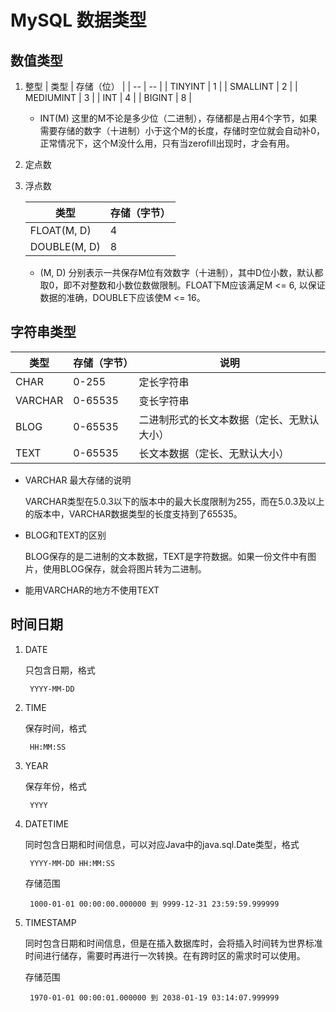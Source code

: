 # MySQL 数据类型

## 数值类型

1. 整型
    | 类型 | 存储（位） |
    | -- | -- |
    | TINYINT | 1 |
    | SMALLINT | 2 |
    | MEDIUMINT | 3 |
    | INT | 4 |
    | BIGINT | 8 |

    - INT(M) 这里的M不论是多少位（二进制），存储都是占用4个字节，如果需要存储的数字（十进制）小于这个M的长度，存储时空位就会自动补0，正常情况下，这个M没什么用，只有当zerofill出现时，才会有用。

2. 定点数

3. 浮点数

    | 类型 | 存储（字节） |
    | -- | -- |
    | FLOAT(M, D) | 4 |
    | DOUBLE(M, D) | 8 |

    - (M, D) 分别表示一共保存M位有效数字（十进制），其中D位小数，默认都取0，即不对整数和小数位数做限制。FLOAT下M应该满足M <= 6, 以保证数据的准确，DOUBLE下应该使M <= 16。

## 字符串类型

| 类型 | 存储（字节） | 说明 |
| -- | -- | -- |
| CHAR | 0-255 | 定长字符串 |
| VARCHAR | 0-65535 | 变长字符串 |
| BLOG | 0-65535 | 二进制形式的长文本数据（定长、无默认大小） |
| TEXT | 0-65535 | 长文本数据（定长、无默认大小） |

- VARCHAR 最大存储的说明

    VARCHAR类型在5.0.3以下的版本中的最大长度限制为255，而在5.0.3及以上的版本中，VARCHAR数据类型的长度支持到了65535。

- BLOG和TEXT的区别

    BLOG保存的是二进制的文本数据，TEXT是字符数据。如果一份文件中有图片，使用BLOG保存，就会将图片转为二进制。

- 能用VARCHAR的地方不使用TEXT

## 时间日期

1. DATE

    只包含日期，格式

        YYYY-MM-DD

1. TIME

    保存时间，格式

        HH:MM:SS

1. YEAR

    保存年份，格式

        YYYY

1. DATETIME

    同时包含日期和时间信息，可以对应Java中的java.sql.Date类型，格式

        YYYY-MM-DD HH:MM:SS

    存储范围

        1000-01-01 00:00:00.000000 到 9999-12-31 23:59:59.999999

1. TIMESTAMP

    同时包含日期和时间信息，但是在插入数据库时，会将插入时间转为世界标准时间进行储存，需要时再进行一次转换。在有跨时区的需求时可以使用。

    存储范围

        1970-01-01 00:00:01.000000 到 2038-01-19 03:14:07.999999
